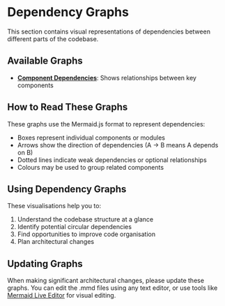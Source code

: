 # Dependency Graphs

This section contains visual representations of dependencies between different parts of the codebase.

## Available Graphs

- **[Component Dependencies](./component-dependencies.mmd)**: Shows relationships between key components

## How to Read These Graphs

These graphs use the Mermaid.js format to represent dependencies:

- Boxes represent individual components or modules
- Arrows show the direction of dependencies (A → B means A depends on B)
- Dotted lines indicate weak dependencies or optional relationships
- Colours may be used to group related components

## Using Dependency Graphs

These visualisations help you to:

1. Understand the codebase structure at a glance
2. Identify potential circular dependencies
3. Find opportunities to improve code organisation
4. Plan architectural changes

## Updating Graphs

When making significant architectural changes, please update these graphs. You can edit the .mmd files using any text editor, or use tools like [Mermaid Live Editor](https://mermaid.live/) for visual editing. 